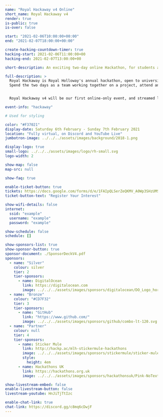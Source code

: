 ```yaml
---
name: "Royal Hackaway v4 Online"
short_name: Royal Hackaway v4
render: true
is-public: true
is-over: false

start: "2021-02-06T10:00:00+00:00"
end: "2021-02-07T18:00:00+00:00"

create-hacking-countdown-timer: true
hacking-start: 2021-02-06T11:00:00+00
hacking-end: 2021-02-07T13:00:00+00

short-description: An exciting two-day online Hackathon, for students across the UK or around the world

full-description: >
  Royal Hackaway is Royal Holloway's annual hackathon, open to university students from anywhere around the UK and the world!
  Spend the two days as a team working together on a project, attend any of our workshops or talks, and meet new people virtually!


  Royal Hackaway v4 will be our first online-only event, and streamed live to you.

event-info: "hackaway"

# Used for styling

color: "#F37021"
display-date: Saturday 6th February - Sunday 7th February 2021
location: "Fully virtual, on Discord and YouTube Live"
jumbotron-image: ../../../assets/images/background/2018-1.png

display-logo: true
small-logo: ../../../assets/images/logo/rh-small.svg
logo-width: 2

show-map: false
map-src: null

show-faq: true

enable-ticket-button: true
tickets: https://docs.google.com/forms/d/e/1FAIpQLSerZeQKMV_A0Wp3SHzUMSWY0aVisi4VLGH6jp1FzO3NV-EVWQ/viewform
ticket-button-text: "Register Your Interest"

show-wifi-details: false
internet:
  ssid: "example"
  username: "example"
  password: "example"

show-schedule: false
schedule: []

show-sponsors-list: true
show-sponsor-button: true
sponsor-document: ./SponsorDeckV4.pdf
sponsors:
  - name: "Silver"
    colour: silver
    tier: 2
    tier-sponsors:
      - name: DigitalOcean
        link: https://digitalocean.com
        image: ../../../assets/images/sponsors/digitalocean/DO_Logo_horizontal_blue.svg
  - name: "Bronze"
    colour: "#CD7F32"
    tier: 3
    tier-sponsors:
      - name: "GitHub"
        link: "https://www.github.com/"
        image: ../../../assets/images/sponsors/github/combo-lt-120.svg
  - name: "Partner"
    colour: null
    tier: 4
    tier-sponsors:
      - name: Sticker Mule
        link: http://hackp.ac/mlh-stickermule-hackathons
        image: ../../../assets/images/sponsors/stickermule/sticker-mule-logo-light-bg.svg
        style:
          height: 4em
      - name: Hackathons UK
        link: https://hackathons.org.uk
        image: ../../../assets/images/sponsors/hackathonsuk/Pink-NoText.svg

show-livestream-embed: false
enable-livestream-button: false
livestream-youtube: HnJiTjTtIzc

enable-chat-link: true
chat-link: https://discord.gg/c8mq6cDwjF
---
```

